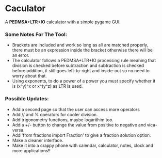# Caculator
A **PEDMSA+LTR+IO** calculator with a simple pygame GUI.

### Some Notes For The Tool:
- Brackets are included and work so long as all are matched properly, there must be an expression inside the bracket otherwise there will be an error.
- The calculator follows a PEDMSA+LTR+IO processing rule meaning that division is checked before subtraction and subtraction is checked before addition, it still goes left-to-right and inside-out so no need to worry about that.
- Using exponents, to do a power of a power you must specify whether it is (x^y)^x or x^(y^z) as LTR is used.
### Possible Updates:
- Add a second page so that the user can access more operators
- Add // and % operators for cooler division.
- Add trigonometry functions, maybe logarithim too.
- Add a +/- button to change the value from positive to negative and vica-versa.
- Add 'from fractions import Fraction' to give a fraction solution option.
- Make a cleaner interface.
- Make it into a crappy phone with calendar, calculator, notes, clock and more applications!!
